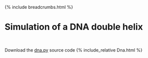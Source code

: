 {% include breadcrumbs.html %}

# Simulation of a DNA double helix
<div class="header_line"><br/></div>

Download the [dna.py](code/dna.py) source code
{% include_relative Dna.html %}
